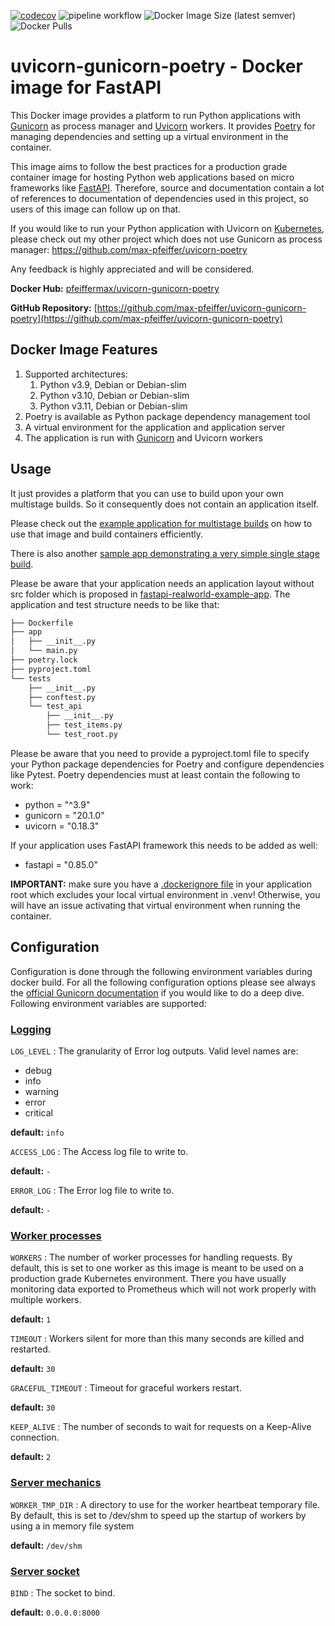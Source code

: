 [![codecov](https://codecov.io/gh/max-pfeiffer/uvicorn-gunicorn-poetry/branch/main/graph/badge.svg?token=ZRUKVNP3I5)](https://codecov.io/gh/max-pfeiffer/uvicorn-gunicorn-poetry)
![pipeline workflow](https://github.com/max-pfeiffer/uvicorn-gunicorn-poetry/actions/workflows/pipeline.yml/badge.svg)
![Docker Image Size (latest semver)](https://img.shields.io/docker/image-size/pfeiffermax/uvicorn-gunicorn-poetry?sort=semver)
![Docker Pulls](https://img.shields.io/docker/pulls/pfeiffermax/uvicorn-gunicorn-poetry)
# uvicorn-gunicorn-poetry - Docker image for FastAPI
This Docker image provides a platform to run Python applications with [Gunicorn](https://gunicorn.org) as process manager and
[Uvicorn](https://www.uvicorn.org/) workers.
It provides [Poetry](https://python-poetry.org/) for managing dependencies and setting up a virtual environment in the container.

This image aims to follow the best practices for a production grade container image for hosting Python web applications based
on micro frameworks like [FastAPI](https://fastapi.tiangolo.com/).
Therefore, source and documentation contain a lot of references to documentation of dependencies used in this project, so users
of this image can follow up on that.

If you would like to run your Python application with Uvicorn on [Kubernetes](https://kubernetes.io/), please check out my other project which does not use
Gunicorn as process manager: https://github.com/max-pfeiffer/uvicorn-poetry

Any feedback is highly appreciated and will be considered.  

**Docker Hub:** [pfeiffermax/uvicorn-gunicorn-poetry](https://hub.docker.com/r/pfeiffermax/uvicorn-gunicorn-poetry)

**GitHub Repository:** [https://github.com/max-pfeiffer/uvicorn-gunicorn-poetry](https://github.com/max-pfeiffer/uvicorn-gunicorn-poetry)

## Docker Image Features
1. Supported architectures:
   1. Python v3.9, Debian or Debian-slim
   2. Python v3.10, Debian or Debian-slim
   3. Python v3.11, Debian or Debian-slim
2. Poetry is available as Python package dependency management tool
3. A virtual environment for the application and application server
4. The application is run with [Gunicorn](https://gunicorn.org/) and Uvicorn workers

## Usage
It just provides a platform that you can use to build upon your own multistage builds. So it consequently does not contain an
application itself.

Please check out the [example application for multistage builds](https://github.com/max-pfeiffer/uvicorn-gunicorn-poetry/tree/master/examples/fast_api_multistage_build)
on how to use that image and build containers efficiently.

There is also another [sample app demonstrating a very simple single stage build](https://github.com/max-pfeiffer/uvicorn-gunicorn-poetry/tree/main/examples/fast_api_singlestage_build).

Please be aware that your application needs an application layout without src folder which is proposed in
[fastapi-realworld-example-app](https://github.com/nsidnev/fastapi-realworld-example-app).
The application and test structure needs to be like that:
```bash
├── Dockerfile
├── app
│   ├── __init__.py
│   └── main.py
├── poetry.lock
├── pyproject.toml
└── tests
    ├── __init__.py
    ├── conftest.py
    └── test_api
        ├── __init__.py
        ├── test_items.py
        └── test_root.py
```
Please be aware that you need to provide a pyproject.toml file to specify your Python package dependencies for Poetry and configure
dependencies like Pytest. Poetry dependencies must at least contain the following to work:
* python = "^3.9"
* gunicorn = "20.1.0"
* uvicorn = "0.18.3"

If your application uses FastAPI framework this needs to be added as well:
* fastapi = "0.85.0"

**IMPORTANT:** make sure you have a [.dockerignore file](https://github.com/max-pfeiffer/uvicorn-gunicorn-poetry/blob/master/examples/fast_api_multistage_build/.dockerignore)
in your application root which excludes your local virtual environment in .venv! Otherwise, you will have an issue activating that virtual
environment when running the container.

## Configuration
Configuration is done through the following environment variables during docker build.
For all the following configuration options please see always the
[official Gunicorn documentation](https://docs.gunicorn.org/en/stable/settings.html)
if you would like to do a deep dive. Following environment variables are supported:

### [Logging](https://docs.gunicorn.org/en/stable/settings.html#logging)
`LOG_LEVEL` : The granularity of Error log outputs. Valid level names are:
* debug
* info
* warning
* error
* critical
 
**default:** `info`

`ACCESS_LOG` : The Access log file to write to.

**default:** `-`

`ERROR_LOG` : The Error log file to write to.  

**default:** `-`

### [Worker processes](https://docs.gunicorn.org/en/stable/settings.html#worker-processes)
`WORKERS` : The number of worker processes for handling requests. By default, this is set to one
worker as this image is meant to be used on a production grade Kubernetes environment. There you
have usually monitoring data exported to Prometheus which will not work properly with multiple workers.   

**default:** `1`

`TIMEOUT` : Workers silent for more than this many seconds are killed and restarted.

**default:** `30`

`GRACEFUL_TIMEOUT` : Timeout for graceful workers restart.

**default:** `30`

`KEEP_ALIVE` : The number of seconds to wait for requests on a Keep-Alive connection.

**default:** `2`

### [Server mechanics](https://docs.gunicorn.org/en/stable/settings.html?highlight=worker_tmp_dir#worker-tmp-dir)
`WORKER_TMP_DIR` : A directory to use for the worker heartbeat temporary file.
By default, this is set to /dev/shm to speed up the startup of workers by using a in memory file system

**default:** `/dev/shm`

### [Server socket](https://docs.gunicorn.org/en/stable/settings.html?highlight=bind#bind)
`BIND` : The socket to bind.

**default:** `0.0.0.0:8000`
